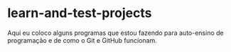 # learn-and-test-projects
Aqui eu coloco alguns programas que estou fazendo para auto-ensino de programação e de como o Git e GitHub funcionam.
